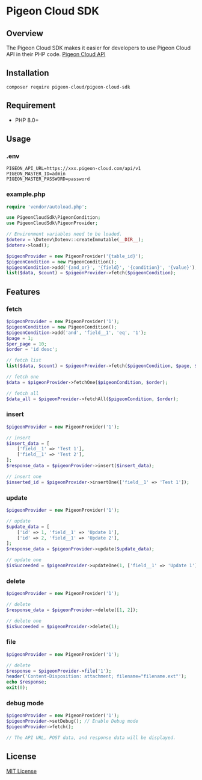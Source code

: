 # Pigeon Cloud SDK

## Overview
The Pigeon Cloud SDK makes it easier for developers to use Pigeon Cloud API in their PHP code.
[Pigeon Cloud API](https://documenter.getpostman.com/view/8580068/VUjLLnHM)

## Installation
```shell
composer require pigeon-cloud/pigeon-cloud-sdk
```

## Requirement
- PHP 8.0+

## Usage
### .env
```
PIGEON_API_URL=https://xxx.pigeon-cloud.com/api/v1
PIGEON_MASTER_ID=admin
PIGEON_MASTER_PASSWORD=password
```

### example.php
```php
require 'vendor/autoload.php';

use PigeonCloudSdk\PigeonCondition;
use PigeonCloudSdk\PigeonProvider;

// Environment variables need to be loaded.
$dotenv = \Dotenv\Dotenv::createImmutable(__DIR__);
$dotenv->load();

$pigeonProvider = new PigeonProvider('{table_id}');
$pigeonCondition = new PigeonCondition();
$pigeonCondition->add('{and_or}', '{field}', '{condition}', '{value}');
list($data, $count) = $pigeonProvider->fetch($pigeonCondition);
```

## Features
### fetch
```php
$pigeonProvider = new PigeonProvider('1');
$pigeonCondition = new PigeonCondition();
$pigeonCondition->add('and', 'field__1', 'eq', '1');
$page = 1;
$per_page = 10;
$order = 'id desc';

// fetch list
list($data, $count) = $pigeonProvider->fetch($pigeonCondition, $page, $per_page, $order);

// fetch one
$data = $pigeonProvider->fetchOne($pigeonCondition, $order);

// fetch all
$data_all = $pigeonProvider->fetchAll($pigeonCondition, $order);
```

### insert
```php
$pigeonProvider = new PigeonProvider('1');

// insert
$insert_data = [
    ['field__1' => 'Test 1'],
    ['field__1' => 'Test 2'],
];
$response_data = $pigeonProvider->insert($insert_data);

// insert one
$inserted_id = $pigeonProvider->insertOne(['field__1' => 'Test 1']);
```

### update
```php
$pigeonProvider = new PigeonProvider('1');

// update
$update_data = [
    ['id' => 1, 'field__1' => 'Update 1'],
    ['id' => 2, 'field__1' => 'Update 2'],
];
$response_data = $pigeonProvider->update($update_data);

// update one
$isSucceeded = $pigeonProvider->updateOne(1, ['field__1' => 'Update 1']);
```

### delete
```php
$pigeonProvider = new PigeonProvider('1');

// delete
$response_data = $pigeonProvider->delete([1, 2]);

// delete one
$isSucceeded = $pigeonProvider->delete(1);
```

### file
```php
$pigeonProvider = new PigeonProvider('1');

// delete
$response = $pigeonProvider->file('1');
header('Content-Disposition: attachment; filename="filename.ext"');
echo $response;
exit(0);
```

### debug mode
```php
$pigeonProvider = new PigeonProvider('1');
$pigeonProvider->setDebug(); // Enable Debug mode
$pigeonProvider->fetch();

// The API URL, POST data, and response data will be displayed.
```


## License
 [MIT License](LICENSE) 
